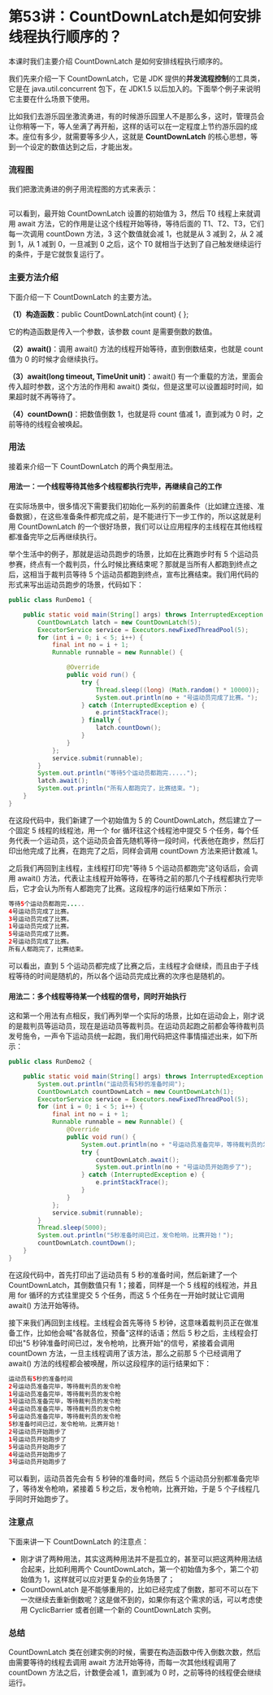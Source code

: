 # 第53讲：CountDownLatch是如何安排线程执行顺序的？

本课时我们主要介绍 CountDownLatch 是如何安排线程执行顺序的。

我们先来介绍一下 CountDownLatch，它是 JDK 提供的**并发流程控制**的工具类，它是在 java.util.concurrent 包下，在 JDK1.5 以后加入的。下面举个例子来说明它主要在什么场景下使用。

比如我们去游乐园坐激流勇进，有的时候游乐园里人不是那么多，这时，管理员会让你稍等一下，等人坐满了再开船，这样的话可以在一定程度上节约游乐园的成本。座位有多少，就需要等多少人，这就是 **CountDownLatch** 的核心思想，等到一个设定的数值达到之后，才能出发。

### 流程图

我们把激流勇进的例子用流程图的方式来表示：


<Image alt="" src="https://s0.lgstatic.com/i/image3/M01/6F/9D/Cgq2xl5h8oSAKLBQAABld2EcD7Q385.png"/> 


可以看到，最开始 CountDownLatch 设置的初始值为 3，然后 T0 线程上来就调用 await 方法，它的作用是让这个线程开始等待，等待后面的 T1、T2、T3，它们每一次调用 countDown 方法，3 这个数值就会减 1，也就是从 3 减到 2，从 2 减到 1，从 1 减到 0，一旦减到 0 之后，这个 T0 就相当于达到了自己触发继续运行的条件，于是它就恢复运行了。

### 主要方法介绍

下面介绍一下 CountDownLatch 的主要方法。

**（1）构造函数**：public CountDownLatch(int count) { };

它的构造函数是传入一个参数，该参数 count 是需要倒数的数值。

**（2）await()**：调用 await() 方法的线程开始等待，直到倒数结束，也就是 count 值为 0 的时候才会继续执行。

**（3）await(long timeout, TimeUnit unit)**：await() 有一个重载的方法，里面会传入超时参数，这个方法的作用和 await() 类似，但是这里可以设置超时时间，如果超时就不再等待了。

**（4）countDown()**：把数值倒数 1，也就是将 count 值减 1，直到减为 0 时，之前等待的线程会被唤起。

### 用法

接着来介绍一下 CountDownLatch 的两个典型用法。

#### 用法一：一个线程等待其他多个线程都执行完毕，再继续自己的工作

在实际场景中，很多情况下需要我们初始化一系列的前置条件（比如建立连接、准备数据），在这些准备条件都完成之前，是不能进行下一步工作的，所以这就是利用 CountDownLatch 的一个很好场景，我们可以让应用程序的主线程在其他线程都准备完毕之后再继续执行。

举个生活中的例子，那就是运动员跑步的场景，比如在比赛跑步时有 5 个运动员参赛，终点有一个裁判员，什么时候比赛结束呢？那就是当所有人都跑到终点之后，这相当于裁判员等待 5 个运动员都跑到终点，宣布比赛结束。我们用代码的形式来写出运动员跑步的场景，代码如下：

```java
public class RunDemo1 {

    public static void main(String[] args) throws InterruptedException {
        CountDownLatch latch = new CountDownLatch(5);
        ExecutorService service = Executors.newFixedThreadPool(5);
        for (int i = 0; i < 5; i++) {
            final int no = i + 1;
            Runnable runnable = new Runnable() {

                @Override
                public void run() {
                    try {
                        Thread.sleep((long) (Math.random() * 10000));
                        System.out.println(no + "号运动员完成了比赛。");
                    } catch (InterruptedException e) {
                        e.printStackTrace();
                    } finally {
                        latch.countDown();
                    }
                }
            };
            service.submit(runnable);
        }
        System.out.println("等待5个运动员都跑完.....");
        latch.await();
        System.out.println("所有人都跑完了，比赛结束。");
    }
}
```

在这段代码中，我们新建了一个初始值为 5 的 CountDownLatch，然后建立了一个固定 5 线程的线程池，用一个 for 循环往这个线程池中提交 5 个任务，每个任务代表一个运动员，这个运动员会首先随机等待一段时间，代表他在跑步，然后打印出他完成了比赛，在跑完了之后，同样会调用 countDown 方法来把计数减 1。

之后我们再回到主线程，主线程打印完"等待 5 个运动员都跑完"这句话后，会调用 await() 方法，代表让主线程开始等待，在等待之前的那几个子线程都执行完毕后，它才会认为所有人都跑完了比赛。这段程序的运行结果如下所示：

```java
等待5个运动员都跑完.....
4号运动员完成了比赛。
3号运动员完成了比赛。
1号运动员完成了比赛。
5号运动员完成了比赛。
2号运动员完成了比赛。
所有人都跑完了，比赛结束。
```

可以看出，直到 5 个运动员都完成了比赛之后，主线程才会继续，而且由于子线程等待的时间是随机的，所以各个运动员完成比赛的次序也是随机的。

#### 用法二：多个线程等待某一个线程的信号，同时开始执行

这和第一个用法有点相反，我们再列举一个实际的场景，比如在运动会上，刚才说的是裁判员等运动员，现在是运动员等裁判员。在运动员起跑之前都会等待裁判员发号施令，一声令下运动员统一起跑，我们用代码把这件事情描述出来，如下所示：

```java
public class RunDemo2 {

    public static void main(String[] args) throws InterruptedException {
        System.out.println("运动员有5秒的准备时间");
        CountDownLatch countDownLatch = new CountDownLatch(1);
        ExecutorService service = Executors.newFixedThreadPool(5);
        for (int i = 0; i < 5; i++) {
            final int no = i + 1;
            Runnable runnable = new Runnable() {
                @Override
                public void run() {
                    System.out.println(no + "号运动员准备完毕，等待裁判员的发令枪");
                    try {
                        countDownLatch.await();
                        System.out.println(no + "号运动员开始跑步了");
                    } catch (InterruptedException e) {
                        e.printStackTrace();
                    }
                }
            };
            service.submit(runnable);
        }
        Thread.sleep(5000);
        System.out.println("5秒准备时间已过，发令枪响，比赛开始！");
        countDownLatch.countDown();
    }
}
```

在这段代码中，首先打印出了运动员有 5 秒的准备时间，然后新建了一个 CountDownLatch，其倒数值只有 1；接着，同样是一个 5 线程的线程池，并且用 for 循环的方式往里提交 5 个任务，而这 5 个任务在一开始时就让它调用 await() 方法开始等待。

接下来我们再回到主线程。主线程会首先等待 5 秒钟，这意味着裁判员正在做准备工作，比如他会喊"各就各位，预备"这样的话语；然后 5 秒之后，主线程会打印出"5 秒钟准备时间已过，发令枪响，比赛开始"的信号，紧接着会调用 countDown 方法，一旦主线程调用了该方法，那么之前那 5 个已经调用了 await() 方法的线程都会被唤醒，所以这段程序的运行结果如下：

```java
运动员有5秒的准备时间
2号运动员准备完毕，等待裁判员的发令枪
1号运动员准备完毕，等待裁判员的发令枪
3号运动员准备完毕，等待裁判员的发令枪
4号运动员准备完毕，等待裁判员的发令枪
5号运动员准备完毕，等待裁判员的发令枪
5秒准备时间已过，发令枪响，比赛开始！
2号运动员开始跑步了
1号运动员开始跑步了
5号运动员开始跑步了
4号运动员开始跑步了
3号运动员开始跑步了
```

可以看到，运动员首先会有 5 秒钟的准备时间，然后 5 个运动员分别都准备完毕了，等待发令枪响，紧接着 5 秒之后，发令枪响，比赛开始，于是 5 个子线程几乎同时开始跑步了。

### 注意点

下面来讲一下 CountDownLatch 的注意点：

* 刚才讲了两种用法，其实这两种用法并不是孤立的，甚至可以把这两种用法结合起来，比如利用两个 CountDownLatch，第一个初始值为多个，第二个初始值为 1，这样就可以应对更复杂的业务场景了；
* CountDownLatch 是不能够重用的，比如已经完成了倒数，那可不可以在下一次继续去重新倒数呢？这是做不到的，如果你有这个需求的话，可以考虑使用 CyclicBarrier 或者创建一个新的 CountDownLatch 实例。

### 总结

CountDownLatch 类在创建实例的时候，需要在构造函数中传入倒数次数，然后由需要等待的线程去调用 await 方法开始等待，而每一次其他线程调用了 countDown 方法之后，计数便会减 1，直到减为 0 时，之前等待的线程便会继续运行。

